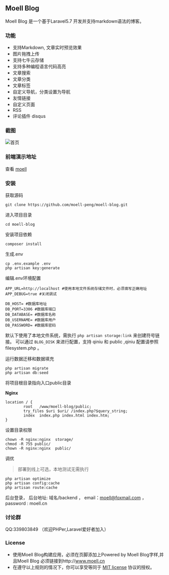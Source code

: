 ## Moell Blog

Moell Blog 是一个基于Laravel5.7 开发并支持markdown语法的博客。

### 功能
*  支持Markdown, 文章实时预览效果
*  图片拖拽上传
*  支持七牛云存储
*  支持多种编程语言代码高亮
*  文章搜索
*  文章分类
*  文章标签
*  自定义导航，分类设置为导航
*  友情链接
*  自定义页面
*  RSS
*  评论插件 disqus

### 截图

![首页](http://moell.cn/uploads/blog/new-index.png "首页")

### 前端演示地址
查看 [moell](http://moell.cn "moell")

### 安装

获取源码
```shell
git clone https://github.com/moell-peng/moell-blog.git
```

进入项目目录
```shell
cd moell-blog
```

安装项目依赖
```shell
composer install
```

生成.env
```shell
cp .env.example .env
php artisan key:generate
```

编辑.env环境配置

```shell
APP_URL=http://localhost #使用本地文件系统存储文件时，必须填写正确地址
APP_DEBUG=true #关闭调试

DB_HOST= #数据库地址
DB_PORT=3306 #数据库端口
DB_DATABASE= #数据库名称
DB_USERNAME= #数据库用户
DB_PASSWORD= #数据库密码
```

默认下使用了本地文件系统，需执行 `php artisan storage:link` 来创建符号链接。 可以通过 `BLOG_DISK` 来进行配置，支持 qiniu 和 public ,qiniu 配置请参照 filesystem.php 。



运行数据迁移和数据填充
```shell
php artisan migrate
php artisan db:seed
```



将项目根目录指向入口public目录

**Nginx**

```shell
location / {
		root   /www/moell-blog/public;
		try_files $uri $uri/ /index.php?$query_string;
		index  index.php index.html index.htm;
}
```

设置目录权限
```shell
chown -R nginx:nginx  storage/
chmod -R 755 public/
chown -R nginx:nginx  public/
```
调优
> 部署到线上可选，本地测试无需执行

```shell
php artisan optimize
php artisan config:cache
php artisan route:cache
```


后台登录， 后台地址: 域名/backend ， email：moell@foxmail.com ， password : moell.cn



### 讨论群
QQ:339803849 （欢迎PHPer,Laravel爱好者加入）

### License
* 使用Moell Blog构建应用，必须在页脚添加上Powered by Moell Blog字样,并且Moell Blog 必须链接到http://www.moell.cn
* 在遵守以上规则的情况下，你可以享受等同于 [MIT license](http://opensource.org/licenses/MIT) 协议的授权。
